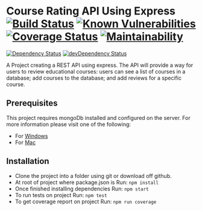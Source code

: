 # Course Rating API Using Express [![Build Status](https://travis-ci.org/Threatsignal/CourseRatingAPIUsingExpress.svg?branch=master)](https://travis-ci.org/Threatsignal/CourseRatingAPIUsingExpress) [![Known Vulnerabilities](https://snyk.io/test/github/Threatsignal/CourseRatingAPIUsingExpress/badge.svg)](https://snyk.io/test/github/Threatsignal}/CourseRatingAPIUsingExpress) [![Coverage Status](https://coveralls.io/repos/github/Threatsignal/CourseRatingAPIUsingExpress/badge.svg?branch=master)](https://coveralls.io/github/Threatsignal/CourseRatingAPIUsingExpress?branch=master) [![Maintainability](https://api.codeclimate.com/v1/badges/a99a88d28ad37a79dbf6/maintainability)](https://codeclimate.com/github/codeclimate/codeclimate/maintainability)
[![Dependency Status](https://david-dm.org/Threatsignal/CourseRatingAPIUsingExpress.svg)](https://david-dm.org/Threatsignal/CourseRatingAPIUsingExpress) [![devDependency Status](https://david-dm.org/Threatsignal/CourseRatingAPIUsingExpress/dev-status.svg)](https://david-dm.org/Threatsignal/CourseRatingAPIUsingExpress#info=devDependencies)

A Project creating a REST API using express. The API will provide a way for users to review educational courses: users can see a list of courses in a database; add courses to the database; and add reviews for a specific course.

## Prerequisites
This project requires mongoDb installed and configured on the server. For more information please visit one of the following:
-  For [Windows](http://treehouse.github.io/installation-guides/windows/mongo-windows.html)
-  For [Mac](http://treehouse.github.io/installation-guides/mac/mongo-mac.html)

## Installation
- Clone the project into a folder using git or download off github.
- At root of project where package.json is Run: `npm install`
- Once finished installing dependencies Run: `npm start`
- To run tests on project Run: `npm test`
- To get coverage report on project Run: `npm run coverage`


